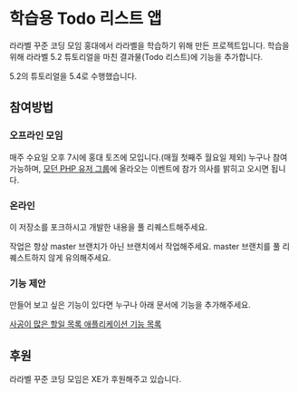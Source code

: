 # 학습용 Todo 리스트 앱
라라벨 꾸준 코딩 모임 홍대에서 라라벨을 학습하기 위해 만든 프로젝트입니다. 학습을 위해 라라벨 5.2 튜토리얼을 마친 결과물(Todo 리스트)에 기능을 추가합니다.
 
5.2의 튜토리얼을 5.4로 수행했습니다.

## 참여방법
### 오프라인 모임
매주 수요일 오후 7시에 홍대 토즈에 모입니다.(매월 첫째주 월요일 제외) 누구나 참여 가능하며, [모던 PHP 유저 그룹](https://www.facebook.com/groups/655071604594451)에 올라오는 이벤트에 참가 의사를 밝히고 오시면 됩니다.  

### 온라인
이 저장소를 포크하시고 개발한 내용을 풀 리퀘스트해주세요.

작업은 항상 master 브랜치가 아닌 브랜치에서 작업해주세요. master 브랜치를 풀 리퀘스트하지 않게 유의해주세요.

### 기능 제안
만들어 보고 싶은 기능이 있다면 누구나 아래 문서에 기능을 추가해주세요.

[사공이 많은 할일 목록 애플리케이션 기능 목록](https://docs.google.com/spreadsheets/d/11WQDfvgTCVr6ciEZcNvdnsOWow_m7ygDC9w6EnxbO2g/edit?usp=sharing)

## 후원
라라벨 꾸준 코딩 모임은 XE가 후원해주고 있습니다.